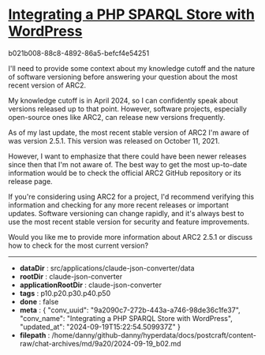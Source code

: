 # [Integrating a PHP SPARQL Store with WordPress](https://claude.ai/chat/9a2090c7-272b-443a-a746-98de36c1fe37)

b021b008-88c8-4892-86a5-befcf4e54251

 I'll need to provide some context about my knowledge cutoff and the nature of software versioning before answering your question about the most recent version of ARC2.

My knowledge cutoff is in April 2024, so I can confidently speak about versions released up to that point. However, software projects, especially open-source ones like ARC2, can release new versions frequently. 

As of my last update, the most recent stable version of ARC2 I'm aware of was version 2.5.1. This version was released on October 11, 2021. 

However, I want to emphasize that there could have been newer releases since then that I'm not aware of. The best way to get the most up-to-date information would be to check the official ARC2 GitHub repository or its release page.

If you're considering using ARC2 for a project, I'd recommend verifying this information and checking for any more recent releases or important updates. Software versioning can change rapidly, and it's always best to use the most recent stable version for security and feature improvements.

Would you like me to provide more information about ARC2 2.5.1 or discuss how to check for the most current version?

---

* **dataDir** : src/applications/claude-json-converter/data
* **rootDir** : claude-json-converter
* **applicationRootDir** : claude-json-converter
* **tags** : p10.p20.p30.p40.p50
* **done** : false
* **meta** : {
  "conv_uuid": "9a2090c7-272b-443a-a746-98de36c1fe37",
  "conv_name": "Integrating a PHP SPARQL Store with WordPress",
  "updated_at": "2024-09-19T15:22:54.509937Z"
}
* **filepath** : /home/danny/github-danny/hyperdata/docs/postcraft/content-raw/chat-archives/md/9a20/2024-09-19_b02.md